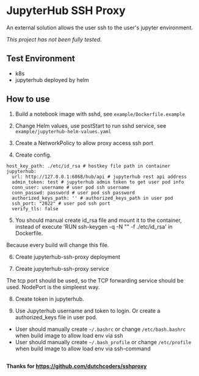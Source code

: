 # JupyterHub SSH Proxy

An external solution allows the user ssh to the user's jupyter environment.

*This project has not been fully tested.*

## Test Environment
- k8s
- jupyterhub deployed by helm

## How to use

1. Build a notebook image with sshd, see `example/Dockerfile.example`

2. Change Helm values, use postStart to run sshd service, see `example/jupyterhub-helm-values.yaml`

3. Create a NetworkPolicy to allow proxy access ssh port

4. Create config.
```
host_key_path: ./etc/id_rsa # hostkey file path in container
jupyterhub:
  url: http://127.0.0.1:6868/hub/api # jupyterhub rest api address
  admin_token: test # jupyterhub admin token to get user pod info
  conn_user: username # user pod ssh username
  conn_passwd: password # user pod ssh password
  authorized_keys_path: '' # authorized_keys_path in user pod
  ssh_port: "2022" # user pod ssh port
  verify_tls: false
```

5. You should manual create id_rsa file and mount it to the container, instead of execute 'RUN ssh-keygen -q -N "" -f ./etc/id_rsa' in Dockerfile.

Because every build will change this file.

6. Create jupyterhub-ssh-proxy deployment

7. Create jupyterhub-ssh-proxy service

The tcp port should be used, so the TCP forwarding service should be used. NodePort is the simpleest way.

8. Create token in jupyterhub.

9. Use Jupyterhub username and token to login. Or create a authorized_keys file in user pod. 



- User should manually create `~/.bashrc` or change `/etc/bash.bashrc` when build image to allow load env via ssh
- User should manually create `~/.bash_profile` or change `/etc/profile` when build image to allow load env via ssh-command


## 
**Thanks for https://github.com/dutchcoders/sshproxy**